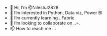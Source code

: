 - 👋 Hi, I’m @NileshJ2828
- 👀 I’m interested in Python, Data viz, Power BI
- 🌱 I’m currently learning ..Fabric.
- 💞️ I’m looking to collaborate on ..=.
- 📫 How to reach me ...

<!---
NileshJ2828/NileshJ2828 is a ✨ special ✨ repository because its `README.md` (this file) appears on your GitHub profile.
You can click the Preview link to take a look at your changes.
--->
